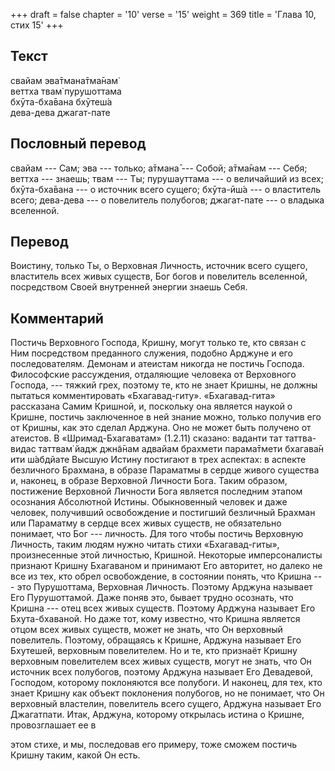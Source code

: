 +++
draft = false
chapter = '10'
verse = '15'
weight = 369
title = 'Глава 10, стих 15'
+++
## Текст

свайам эва̄тмана̄тма̄нам̇  
веттха твам̇ пурушоттама  
бхӯта-бха̄вана бхӯтеш́а  
дева-дева джагат-пате

## Пословный перевод

свайам --- Сам; эва --- только; а̄тмана̄ --- Собой; а̄тма̄нам --- Себя;
веттха --- знаешь; твам --- Ты; пурушауттама --- о величайший из всех;
бхӯта-бха̄вана --- о источник всего сущего; бхӯта-ӣш́а --- о властитель
всего; дева-дева --- о повелитель полубогов; джагат-пате --- о владыка
вселенной.

## Перевод

Воистину, только Ты, о Верховная Личность, источник всего сущего,
властитель всех живых существ, Бог богов и повелитель вселенной,
посредством Своей внутренней энергии знаешь Себя.

## Комментарий

Постичь Верховного Господа, Кришну, могут только те, кто связан с Ним
посредством преданного служения, подобно Арджуне и его последователям.
Демонам и атеистам никогда не постичь Господа. Философские рассуждения,
отдаляющие человека от Верховного Господа, --- тяжкий грех, поэтому те,
кто не знает Кришны, не должны пытаться комментировать «Бхагавад-гиту».
«Бхагавад-гита» рассказана Самим Кришной, и, поскольку она является
наукой о Кришне, постичь заключенное в ней знание можно, только получив
его от Кришны, как это сделал Арджуна. Оно не может быть получено от
атеистов. В «Шримад-Бхагаватам» (1.2.11) сказано: ваданти тат
таттва-видас таттвам̇ йадж джн̃а̄нам адвайам брахмети парама̄тмети бхагава̄н
ити ш́абдйате Высшую Истину постигают в трех аспектах: в аспекте
безличного Брахмана, в образе Параматмы в сердце живого существа и,
наконец, в образе Верховной Личности Бога. Таким образом, постижение
Верховной Личности Бога является последним этапом осознания Абсолютной
Истины. Обыкновенный человек и даже человек, получивший освобождение и
постигший безличный Брахман или Параматму в сердце всех живых существ,
не обязательно понимает, что Бог --- личность. Для того чтобы постичь
Верховную Личность, таким людям нужно читать стихи «Бхагавад-гиты»,
произнесенные этой личностью, Кришной. Некоторые имперсоналисты признают
Кришну Бхагаваном и принимают Его авторитет, но далеко не все из тех,
кто обрел освобождение, в состоянии понять, что Кришна --- это
Пурушоттама, Верховная Личность. Поэтому Арджуна называет Его
Пурушоттамой. Даже поняв это, бывает трудно осознать, что Кришна ---
отец всех живых существ. Поэтому Арджуна называет Его Бхута-бхаваной. Но
даже тот, кому известно, что Кришна является отцом всех живых существ,
может не знать, что Он верховный повелитель. Поэтому, обращаясь к
Кришне, Арджуна называет Его Бхутешей, верховным повелителем. Но и те,
кто признаёт Кришну верховным повелителем всех живых существ, могут не
знать, что Он источник всех полубогов, поэтому Арджуна называет Его
Девадевой, Господом, которому поклоняются все полубоги. И наконец, для
тех, кто знает Кришну как объект поклонения полубогов, но не понимает,
что Он верховный властелин, повелитель всего сущего, Арджуна называет
Его Джагатпати. Итак, Арджуна, которому открылась истина о Кришне,
провозглашает ее в

этом стихе, и мы, последовав его примеру, тоже сможем постичь Кришну
таким, какой Он есть.
